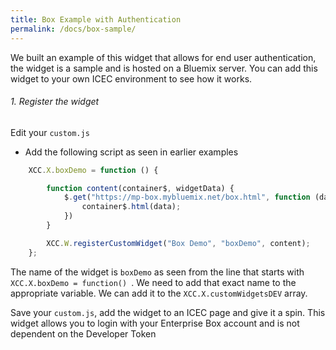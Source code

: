 ```yaml
---
title: Box Example with Authentication
permalink: /docs/box-sample/
---
```


<a name="top"/>

We built an example of this widget that allows for end user authentication, the widget is a sample and is hosted on a Bluemix server.  You can add this widget to your own ICEC environment to see how it works.  


###### 1. Register the widget

Edit your `custom.js`

- Add the following script as seen in earlier examples

```javascript
	XCC.X.boxDemo = function () {

		function content(container$, widgetData) {
			$.get("https://mp-box.mybluemix.net/box.html", function (data) {
				container$.html(data);
			})
		}

		XCC.W.registerCustomWidget("Box Demo", "boxDemo", content);
	};
```

The name of the widget is `boxDemo` as seen from the line that starts with `XCC.X.boxDemo = function() `.  We need to add that exact name to the appropriate variable.  We can add it to the `XCC.X.customWidgetsDEV` array.
<br/>

Save your `custom.js`, add the widget to an ICEC page and give it a spin.  This widget allows you to login with your Enterprise Box account and is not dependent on the Developer Token

<br/>




